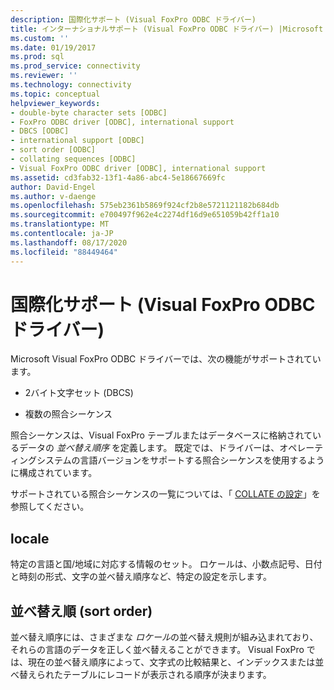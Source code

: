 ```yaml
---
description: 国際化サポート (Visual FoxPro ODBC ドライバー)
title: インターナショナルサポート (Visual FoxPro ODBC ドライバー) |Microsoft Docs
ms.custom: ''
ms.date: 01/19/2017
ms.prod: sql
ms.prod_service: connectivity
ms.reviewer: ''
ms.technology: connectivity
ms.topic: conceptual
helpviewer_keywords:
- double-byte character sets [ODBC]
- FoxPro ODBC driver [ODBC], international support
- DBCS [ODBC]
- international support [ODBC]
- sort order [ODBC]
- collating sequences [ODBC]
- Visual FoxPro ODBC driver [ODBC], international support
ms.assetid: cd3fab32-13f1-4a86-abc4-5e18667669fc
author: David-Engel
ms.author: v-daenge
ms.openlocfilehash: 575eb2361b5869f924cf2b8e5721121182b684db
ms.sourcegitcommit: e700497f962e4c2274df16d9e651059b42ff1a10
ms.translationtype: MT
ms.contentlocale: ja-JP
ms.lasthandoff: 08/17/2020
ms.locfileid: "88449464"
---
```

# <a name="international-support-visual-foxpro-odbc-driver"></a>国際化サポート (Visual FoxPro ODBC ドライバー)
Microsoft Visual FoxPro ODBC ドライバーでは、次の機能がサポートされています。  
  
-   2バイト文字セット (DBCS)  
  
-   複数の照合シーケンス  
  
 照合シーケンスは、Visual FoxPro テーブルまたはデータベースに格納されているデータの *並べ替え順序* を定義します。 既定では、ドライバーは、オペレーティングシステムの言語バージョンをサポートする照合シーケンスを使用するように構成されています。  
  
 サポートされている照合シーケンスの一覧については、「 [COLLATE の設定](../../odbc/microsoft/set-collate-command.md)」を参照してください。  
  
## <a name="locale"></a>locale  
 特定の言語と国/地域に対応する情報のセット。 ロケールは、小数点記号、日付と時刻の形式、文字の並べ替え順序など、特定の設定を示します。  
  
## <a name="sort-order"></a>並べ替え順 (sort order)  
 並べ替え順序には、さまざまな *ロケール*の並べ替え規則が組み込まれており、それらの言語のデータを正しく並べ替えることができます。 Visual FoxPro では、現在の並べ替え順序によって、文字式の比較結果と、インデックスまたは並べ替えられたテーブルにレコードが表示される順序が決まります。
